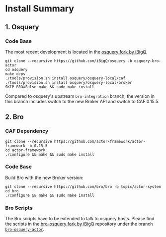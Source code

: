 # Install Summary #

## 1. Osquery

### Code Base

The most recent development is located in the [osquery fork by iBigQ](https://github.com/iBigQ/osquery).

```
git clone --recursive https://github.com/iBigQ/osquery -b osquery-bro-actor
cd osquery
make deps
./tools/provision.sh install osquery/osquery-local/caf
./tools/provision.sh install osquery/osquery-local/broker
SKIP_BRO=False make && sudo make install
```

Compared to osquery's upstream `bro-integration` branch, the version
in this branch includes switch to the new Broker API
and switch to CAF 0.15.5.

## 2. Bro

### CAF Dependency

```
git clone --recursive https://github.com/actor-framework/actor-framework -b 0.15.5
cd actor-framework
./configure && make && sudo make install
```

### Code Base

Build Bro with the new Broker version:

```
git clone --recursive https://github.com/bro/bro -b topic/actor-system
cd bro
./configure && make && sudo make install
```

### Bro Scripts

The Bro scripts have to be extended to talk to osquery hosts. Please
find the scripts in the [bro-osquery fork by
iBigQ](https://github.com/iBigQ/bro-osquery) repository under the
branch
[`bro-osquery-actor`](https://github.com/iBigQ/bro-osquery/tree/bro-osquery-actor).
